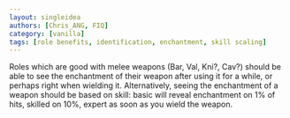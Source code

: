 ```yaml
---
layout: singleidea
authors: [Chris_ANG, FIQ]
category: [vanilla]
tags: [role benefits, identification, enchantment, skill scaling]
---
```

Roles which are good with melee weapons (Bar, Val, Kni?, Cav?) should be able to see the enchantment of their weapon after using it for a while, or perhaps right when wielding it. Alternatively, seeing the enchantment of a weapon should be based on skill: basic will reveal enchantment on 1% of hits, skilled on 10%, expert as soon as you wield the weapon.
